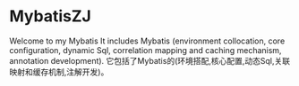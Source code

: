 # MybatisZJ
Welcome to my Mybatis
It includes Mybatis (environment collocation, core configuration, dynamic Sql, correlation mapping and caching mechanism, annotation development).
它包括了Mybatis的(环境搭配,核心配置,动态Sql,关联映射和缓存机制,注解开发)。
